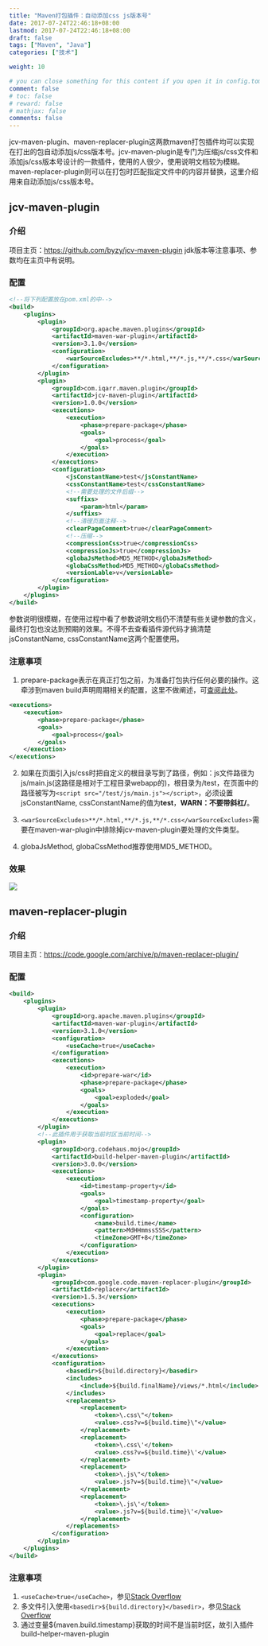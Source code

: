 ```yaml
---
title: "Maven打包插件：自动添加css js版本号"
date: 2017-07-24T22:46:18+08:00
lastmod: 2017-07-24T22:46:18+08:00
draft: false
tags: ["Maven", "Java"]
categories: ["技术"]

weight: 10

# you can close something for this content if you open it in config.toml.
comment: false
# toc: false
# reward: false
# mathjax: false
comments: false
---
```

<!-- toc -->
jcv-maven-plugin、maven-replacer-plugin这两款maven打包插件均可以实现在打出的包自动添加js/css版本号。jcv-maven-plugin是专门为压缩js/css文件和添加js/css版本号设计的一款插件，使用的人很少，使用说明文档较为模糊。maven-replacer-plugin则可以在打包时匹配指定文件中的内容并替换，这里介绍用来自动添加js/css版本号。

<!-- more -->

## jcv-maven-plugin

### 介绍

项目主页：https://github.com/byzy/jcv-maven-plugin jdk版本等注意事项、参数均在主页中有说明。

### 配置

```xml
<!--将下列配置放在pom.xml的中-->
<build>
    <plugins>
        <plugin>
            <groupId>org.apache.maven.plugins</groupId>
            <artifactId>maven-war-plugin</artifactId>
            <version>3.1.0</version>
            <configuration>
                <warSourceExcludes>**/*.html,**/*.js,**/*.css</warSourceExcludes>
            </configuration>
        </plugin>
        <plugin>
            <groupId>com.iqarr.maven.plugin</groupId>
            <artifactId>jcv-maven-plugin</artifactId>
            <version>1.0.0</version>
            <executions>
                <execution>
                    <phase>prepare-package</phase>
                    <goals>
                        <goal>process</goal>
                    </goals>
                </execution>
            </executions>
            <configuration>
                <jsConstantName>test</jsConstantName>
                <cssConstantName>test</cssConstantName>
                <!--需要处理的文件后缀-->
                <suffixs>
                    <param>html</param>
                </suffixs>
                <!--清理页面注释-->
                <clearPageComment>true</clearPageComment>
                <!--压缩-->
                <compressionCss>true</compressionCss>
                <compressionJs>true</compressionJs>
                <globaJsMethod>MD5_METHOD</globaJsMethod>
                <globaCssMethod>MD5_METHOD</globaCssMethod>
                <versionLable>v</versionLable>
            </configuration>
        </plugin>
    </plugins>
</build>
```

参数说明很模糊，在使用过程中看了参数说明文档仍不清楚有些关键参数的含义，最终打包也没达到预期的效果。不得不去查看插件源代码才搞清楚jsConstantName, cssConstantName这两个配置使用。

### 注意事项

1. prepare-package表示在真正打包之前，为准备打包执行任何必要的操作。这牵涉到maven build声明周期相关的配置，这里不做阐述，可[查阅此处](http://wiki.jikexueyuan.com/project/maven/build-life-cycle.html)。
```xml
<executions>
    <execution>
        <phase>prepare-package</phase>
        <goals>
            <goal>process</goal>
        </goals>
    </execution>
</executions>
```

2. 如果在页面引入js/css时把自定义的根目录写到了路径，例如：js文件路径为js/main.js(这路径是相对于工程目录webapp的)，根目录为/test，在页面中的路径被写为`<script src="/test/js/main.js"></script>`，必须设置jsConstantName, cssConstantName的值为**test**，**WARN：不要带斜杠/**。

3. `<warSourceExcludes>**/*.html,**/*.js,**/*.css</warSourceExcludes>`需要在maven-war-plugin中排除掉jcv-maven-plugin要处理的文件类型。

4. globaJsMethod, globaCssMethod推荐使用MD5_METHOD。



### 效果

![](http://7xnocv.com1.z0.glb.clouddn.com/20170725170732_optBsq_Screenshot.jpeg)

## maven-replacer-plugin

### 介绍

项目主页：https://code.google.com/archive/p/maven-replacer-plugin/

### 配置

```xml
<build>
    <plugins>
        <plugin>
            <groupId>org.apache.maven.plugins</groupId>
            <artifactId>maven-war-plugin</artifactId>
            <version>3.1.0</version>
            <configuration>
                <useCache>true</useCache>
            </configuration>
            <executions>
                <execution>
                    <id>prepare-war</id>
                    <phase>prepare-package</phase>
                    <goals>
                        <goal>exploded</goal>
                    </goals>
                </execution>
            </executions>
        </plugin>
        <!--此插件用于获取当前时区当前时间-->
        <plugin>
            <groupId>org.codehaus.mojo</groupId>
            <artifactId>build-helper-maven-plugin</artifactId>
            <version>3.0.0</version>
            <executions>
                <execution>
                    <id>timestamp-property</id>
                    <goals>
                        <goal>timestamp-property</goal>
                    </goals>
                    <configuration>
                        <name>build.time</name>
                        <pattern>MdHHmmssSSS</pattern>
                        <timeZone>GMT+8</timeZone>
                    </configuration>
                </execution>
            </executions>
        </plugin>
        <plugin>
            <groupId>com.google.code.maven-replacer-plugin</groupId>
            <artifactId>replacer</artifactId>
            <version>1.5.3</version>
            <executions>
                <execution>
                    <phase>prepare-package</phase>
                    <goals>
                        <goal>replace</goal>
                    </goals>
                </execution>
            </executions>
            <configuration>
                <basedir>${build.directory}</basedir>
                <includes>
                    <include>${build.finalName}/views/*.html</include>
                </includes>
                <replacements>
                    <replacement>
                        <token>\.css\"</token>
                        <value>.css?v=${build.time}\"</value>
                    </replacement>
                    <replacement>
                        <token>\.css\'</token>
                        <value>.css?v=${build.time}\'</value>
                    </replacement>
                    <replacement>
                        <token>\.js\"</token>
                        <value>.js?v=${build.time}\"</value>
                    </replacement>
                    <replacement>
                        <token>\.js\'</token>
                        <value>.js?v=${build.time}\'</value>
                    </replacement>
                </replacements>
            </configuration>
        </plugin>
    </plugins>
</build>
```

### 注意事项

1. `<useCache>true</useCache>`，参见[Stack Overflow](https://stackoverflow.com/questions/39105557/maven-replacer-plugin-to-replace-tokens-in-build-and-not-source)
2. 多文件引入使用`<basedir>${build.directory}</basedir>`，参见[Stack Overflow](https://stackoverflow.com/questions/42248547/maven-replacer-plugin-with-multiple-files)
3. 通过变量${maven.build.timestamp}获取的时间不是当前时区，故引入插件build-helper-maven-plugin